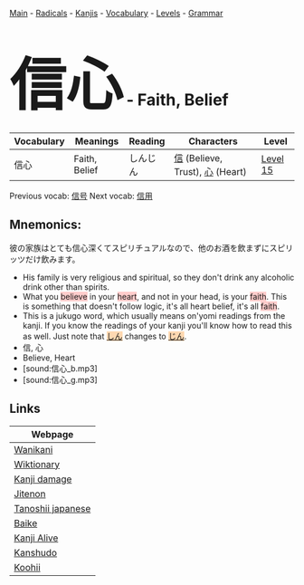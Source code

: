 <style> bigfont {font-size: 100px}</style>
[Main](../README.md) -
[Radicals](../radicals.md) -
[Kanjis](../kanjis.md) -
[Vocabulary](../vocabulary.md) -
[Levels](../levels.md) -
[Grammar](../grammar.md)
# <bigfont> 信心</bigfont> - Faith, Belief 

| Vocabulary | Meanings | Reading | Characters | Level |
| --- | --- | --- | --- | --- |
| 信心 | Faith, Belief | しんじん |  [信](../kanjis/信.md) (Believe, Trust), [心](../kanjis/心.md) (Heart) | [Level 15](../levels/wk_level15.md) |

Previous vocab: [信号](信号.md) Next vocab: [信用](信用.md) 

## Mnemonics:
彼の家族はとても信心深くてスピリチュアルなので、他のお酒を飲まずにスピリッツだけ飲みます。
* His family is very religious and spiritual, so they don't drink any alcoholic drink other than spirits.
* What you <span style="background-color:#ffcccb"> believe</span> in your <span style="background-color:#ffcccb"> heart</span>, and not in your head, is your <span style="background-color:#ffcccb"> faith</span>. This is something that doesn't follow logic, it's all heart belief, it's all <span style="background-color:#ffcccb"> faith</span>.
* This is a jukugo word, which usually means on'yomi readings from the kanji. If you know the readings of your kanji you'll know how to read this as well. Just note that <span style="background-color:#fed8b1"> [しん](https://jisho.org/search/しん)</span> changes to <span style="background-color:#fed8b1"> [じん](https://jisho.org/search/じん)</span>.
* 信, 心
* Believe, Heart
* [sound:信心_b.mp3]
* [sound:信心_g.mp3]


## Links 

| Webpage |
| --- |
| [Wanikani          ](https://www.wanikani.com/kanji/信心) |
| [Wiktionary        ](https://en.wiktionary.org/wiki/信心) |
| [Kanji damage      ](http://www.kanjidamage.com/kanji/search?utf8=✓&q=信心) |
| [Jitenon           ](https://jitenon.com/kanji/信心) |
| [Tanoshii japanese ](https://www.tanoshiijapanese.com/dictionary/kanji.cfm?k=信心) |
| [Baike             ](https://baike.baidu.com/item/信心) |
| [Kanji Alive       ](https://app.kanjialive.com/信心) |
| [Kanshudo          ](https://www.kanshudo.com/searchmn?q=信心) |
| [Koohii            ](https://kanji.koohii.com/study/kanji/信心) |
